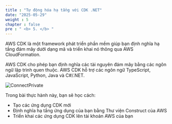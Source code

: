 ```yaml
---
title : "Tự động hóa hạ tầng với CDK .NET"
date: "2025-05-29" 
weight : 5
chapter : false
pre : " <b> 5. </b> "
---
```


AWS CDK là một framework phát triển phần mềm giúp bạn định nghĩa hạ tầng đám mây dưới dạng mã và triển khai nó thông qua AWS CloudFormation.

AWS CDK cho phép bạn định nghĩa các tài nguyên đám mây bằng các ngôn ngữ lập trình quen thuộc. AWS CDK hỗ trợ các ngôn ngữ TypeScript, JavaScript, Python, Java và C#/.NET.

![ConnectPrivate](../images/5-Infrastructure/5.diagram.png)

Trong bài thực hành này, bạn sẽ học cách:

- Tạo các ứng dụng CDK mới
- Định nghĩa hạ tầng ứng dụng của bạn bằng Thư viện Construct của AWS
- Triển khai các ứng dụng CDK lên tài khoản AWS của bạn

<!-- ### Content:

6.1. [Install CDK](6.1-Install-CDK/)\
6.2. [Create test project](6.2-Create/)\
6.3. [Deploy test project](6.3-Deploy/)\
6.4. [Clean up test project](6.4-Clean-up-test-project/)\
6.5. [Deploy AWS Lambda with CDK](6.5-Deploy-AWS/)\
6.6. [Deploy Amazon API Gateway](6.6-Deploy-Amazon/) \
6.7. [Cleanup](6.7-Cleanup/) -->